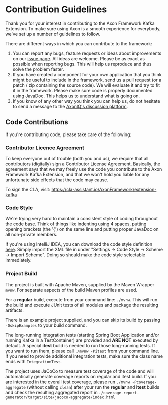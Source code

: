 # Contribution Guidelines

Thank you for your interest in contributing to the Axon Framework Kafka Extension. To make sure using Axon is a smooth
experience for everybody, we've set up a number of guidelines to follow.

There are different ways in which you can contribute to the framework:

1. You can report any bugs, feature requests or ideas about improvements on
   our [issue page](https://github.com/AxonFramework/extension-kafka/issues/new/choose). All ideas are welcome. Please
   be as exact as possible when reporting bugs. This will help us reproduce and thus solve the problem faster.
2. If you have created a component for your own application that you think might be useful to include in the framework,
   send us a pull request (or a patch / zip containing the source code). We will evaluate it and try to fit it in the
   framework. Please make sure code is properly documented using JavaDoc. This helps us to understand what is going on.
3. If you know of any other way you think you can help us, do not hesitate to send a message to
   the [AxonIQ's discussion platform](https://discuss.axoniq.io/).

## Code Contributions

If you're contributing code, please take care of the following:

### Contributor Licence Agreement

To keep everyone out of trouble (both you and us), we require that all contributors (digitally) sign a Contributor
License Agreement. Basically, the agreement says that we may freely use the code you contribute to the Axon Framework
Kafka Extension, and that we won't hold you liable for any unfortunate side effects that the code may cause.

To sign the CLA, visit: https://cla-assistant.io/AxonFramework/extension-kafka

### Code Style

We're trying very hard to maintain a consistent style of coding throughout the code base. Think of things like indenting
using 4 spaces, putting opening brackets (the '{') on the same line and putting proper JavaDoc on all non-private
members.

If you're using IntelliJ IDEA, you can download the code style
definition [here](https://github.com/AxonFramework/AxonFramework/blob/master/axon_code_style.xml). Simply import the XML
file in under "Settings -> Code Style -> Scheme -> Import Scheme". Doing so should make the code style selectable
immediately.

### Project Build

The project is built with Apache Maven, supplied by the Maven Wrapper `mvnw`. For separate aspects of the build Maven 
profiles are used.

For a **regular** build, execute from your command line: `./mvnw`. This will run the build and execute JUnit tests
of all modules and package the resulting artifacts. 

There is an example project supplied, and you can skip its build by passing `-DskipExamples` to your build command. 

The long-running integration tests (starting Spring Boot Application and/or running Kafka in a TestContainer) are 
provided and **ARE NOT** executed by default. A special **itest** build is needed to run those long-running tests. 
If you want to run them, please call `./mvnw -Pitest` from your command line. If you need to provide additional 
integration tests, make sure the class name ends with `IntegrationTest`.

The project uses JaCoCo to measure test coverage of the code and will automatically generate coverage reports on regular
and itest build. If you are interested in the overall test coverage, please run `./mvnw -Pcoverage-aggregate` 
(without calling `clean`) after your run the **regular** and **itest** builds and check the resulting aggregated report 
in `./coverage-report-generator/target/site/jacoco-aggregate/index.html`

